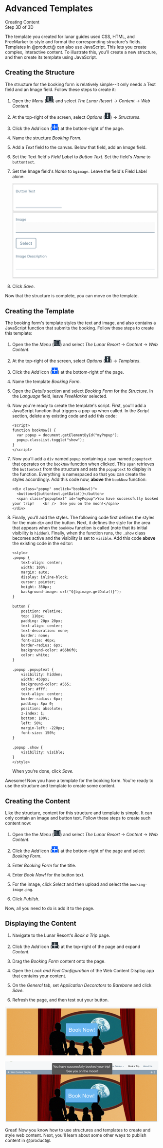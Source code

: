 # Advanced Templates [](id=advanced-templates)

<div class="learn-path-step">
    <p>Creating Content<br>Step 3D of 3D</p>
</div>

The template you created for lunar guides used CSS, HTML, and FreeMarker to 
style and format the corresponding structure's fields. Templates in @product@ 
can also use JavaScript. This lets you create complex, interactive content. To 
illustrate this, you'll create a new structure, and then create its template 
using JavaScript. 

## Creating the Structure [](id=creating-the-structure)

The structure for the booking form is relatively simple--it only needs a Text 
field and an Image field. Follow these steps to create it:

1.  Open the *Menu* 
    (![Product Menu](../../../../images/icon-menu.png)) and select *The Lunar 
    Resort* &rarr; *Content* &rarr; *Web Content*. 

2.  At the top-right of the screen, select *Options* 
    (![Options](../../../../images/icon-options.png)) &rarr; *Structures*.

3.  Click the *Add* icon 
    (![Add](../../../../images/icon-add.png)) at the bottom-right of the page. 

4.  Name the structure *Booking Form*. 

5.  Add a *Text* field to the canvas. Below that field, add an *Image* field. 

6.  Set the Text field's *Field Label* to *Button Text*. Set the field's *Name* 
    to `buttontext`.

7.  Set the Image field's *Name* to `bgimage`. Leave the field's Field Label 
    alone. 

    ![Figure x: The Booking Form structure contains a Text field above an Image field.](../../../../images/001-booking-form.png)

8.  Click *Save*. 

Now that the structure is complete, you can move on the template.

## Creating the Template [](id=creating-the-template)

The booking form's template styles the text and image, and also contains a 
JavaScript function that submits the booking. Follow these steps to create this 
template:

1.  Open the the *Menu* 
    (![Product Menu](../../../../images/icon-menu.png)) and select *The Lunar 
    Resort* &rarr; *Content* &rarr; *Web Content*. 

2.  At the top-right of the screen, select *Options* 
    (![Options](../../../../images/icon-options.png)) &rarr; *Templates*. 

3.  Click the *Add* icon 
    (![Add](../../../../images/icon-add.png)) at the bottom-right of the page. 

4.  Name the template *Booking Form*. 

5.  Open the *Details* section and select *Booking Form* for the *Structure*. 
    In the *Language* field, leave *FreeMarker* selected. 

6.  Now you're ready to create the template's script. First, you'll add
    a JavaScript function that triggers a pop-up when called. In the *Script*
    section, delete any existing code and add this code: 

        <script>
        function bookNow() {
          var popup = document.getElementById("myPopup");
          popup.classList.toggle("show");
        }
        </script>
 
7.  Now you'll add a `div` named `popup` containing a `span` named 
    `popuptext` that operates on the `bookNow` function 
    when clicked. This `span` retrieves the `buttontext` from the structure 
    and sets the `popuptext` to display in the function. Everything is 
    namespaced so that you can create the styles accordingly. Add this code now,
     **above** the `bookNow` function: 

        <div class="popup" onclick="bookNow()">
          <button>${buttontext.getData()}</button>
          <span class="popuptext" id="myPopup">You have successfully booked your trip!    <br />  See you on the moon!</span>
        </div>

8.  Finally, you'll add the styles. The following code first defines the styles 
    for the main `div` and the button. Next, it defines the style for the area 
    that appears when the `bookNow` function is called (note that its initial 
    visibility is `hidden`). Finally, when the function runs, the `.show` class 
    becomes active and the visibility is set to `visible`. Add this code 
    **above** the existing code in the editor:

        <style>
        .popup {
            text-align: center;
            width: 100%;
            margin: auto;
            display: inline-block;
            cursor: pointer;
            height: 350px;
            background-image: url("${bgimage.getData()}");
        }

        button {
            position: relative;
            top: 110px;
            padding: 20px 20px;
            text-align: center;
            text-decoration: none;
            border: none;
            font-size: 40px;
            border-radius: 6px;
            background-color: #65b6f0;
            color: white;
        }

        .popup .popuptext {
            visibility: hidden;
            width: 450px;
            background-color: #555;
            color: #fff;
            text-align: center;
            border-radius: 6px;
            padding: 8px 0;
            position: absolute;
            z-index: 1;
            bottom: 100%;
            left: 50%;
            margin-left: -220px;
            font-size: 150%;
        }

        .popup .show {
            visibility: visible;
        }
        </style>

    When you're done, click *Save.*

Awesome! Now you have a template for the booking form. You're ready to use the 
structure and template to create some content. 

## Creating the Content [](id=creating-the-content)

Like the structure, content for this structure and template is simple. It can 
only contain an image and button text. Follow these steps to create such content 
now:

1.  Open the the *Menu* 
    (![Product Menu](../../../../images/icon-menu.png)) and select *The Lunar 
    Resort* &rarr; *Content* &rarr; *Web Content*. 

2.  Click the *Add* icon 
    (![Add](../../../../images/icon-add.png)) at the bottom-right of the page 
    and select *Booking Form*. 

3.  Enter *Booking Form* for the title. 

4.  Enter *Book Now!* for the button text. 

5.  For the image, click *Select* and then upload and select the 
    `booking-image.png`. 

6.  Click *Publish*.

Now, all you need to do is add it to the page.

## Displaying the Content [](id=displaying-the-content)

1.  Navigate to the Lunar Resort's *Book a Trip* page. 

2.  Click the *Add* icon 
    (![Add](../../../../images/icon-add-app.png)) at the top-right of the page 
    and expand *Content*. 

3.  Drag the *Booking Form* content onto the page. 

4.  Open the *Look and Feel Configuration* of the Web Content Display app that 
    contains your content. 

5.  On the *General* tab, set *Application Decorators* to *Barebone* and click 
    *Save*. 

6.  Refresh the page, and then test out your button.

![Figure x: Template before click.](../../../../images/001-adv-template-final1.png)

![Figure x: Template after click.](../../../../images/001-adv-template-final2.png)

Great! Now you know how to use structures and templates to create and style web 
content. Next, you'll learn about some other ways to publish content in 
@product@. 
